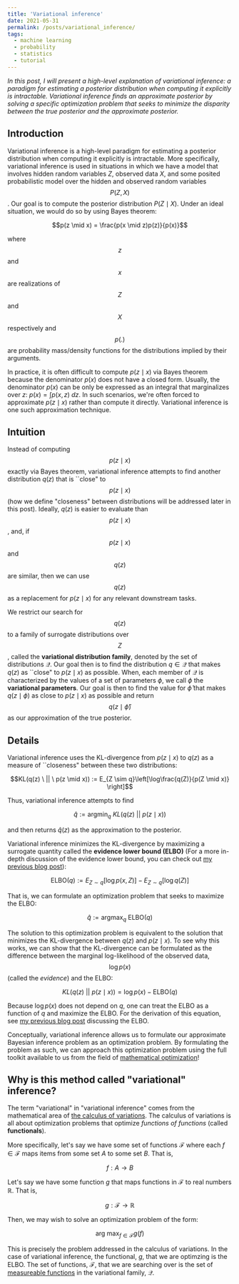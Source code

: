 ```yaml
---
title: 'Variational inference'
date: 2021-05-31
permalink: /posts/variational_inference/
tags:
  - machine learning
  - probability
  - statistics
  - tutorial
---
```


*In this post, I will present a high-level explanation of variational inference: a paradigm for estimating a posterior distribution when computing it explicitly is intractable. Variational inference finds an approximate posterior by solving a specific optimization problem that seeks to minimize the disparity between the true posterior and the approximate posterior.*  

Introduction
------------

Variational inference is a high-level paradigm for estimating a posterior distribution when computing it explicitly is intractable.  More specifically, variational inference is used in situations in which we have a model that involves hidden random variables $Z$, observed data $X$, and some posited probabilistic model over the hidden and observed random variables $$P(Z, X)$$. Our goal is to compute the posterior distribution $P(Z \mid X)$. Under an ideal situation, we would do so by using Bayes theorem:

$$p(z \mid x) = \frac{p(x \mid z)p(z)}{p(x)}$$

where $$z$$ and $$x$$ are realizations of $$Z$$ and $$X$$ respectively and $$p(.)$$ are probability mass/density functions for the distributions implied by their arguments.

In practice, it is often difficult to compute $p(z \mid x)$ via Bayes theorem because the denominator $p(x)$ does not have a closed form. Usually, the denominator $p(x)$ can be only be expressed as an integral that marginalizes over $z$: $p(x) = \int p(x, z) \ dz$. In such scenarios, we're often forced to approximate $p(z \mid x)$ rather than compute it directly. Variational inference is one such approximation technique.

Intuition
--------

Instead of computing $$p(z \mid x)$$ exactly via Bayes theorem, variational inference attempts to find another distribution $q(z)$ that is ``close" to $$p(z \mid x)$$ (how we define "closeness" between distributions will be addressed later in this post).  Ideally, $q(z)$ is easier to evaluate than $$p(z \mid x)$$, and, if $$p(z \mid x)$$ and $$q(z)$$ are similar, then we can use $$q(z)$$ as a replacement for $p(z \mid x)$ for any relevant downstream tasks.  

We restrict our search for $$q(z)$$ to a family of surrogate distributions over $$Z$$, called the **variational distribution family**, denoted by the set of distributions $\mathcal{Q}$.  Our goal then is to find the distribution $q \in \mathcal{Q}$ that makes $q(z)$ as ``close" to $p(z \mid x)$ as possible.    When, each member of $\mathcal{Q}$ is characterized by the values of a set of parameters $\phi$, we call $\phi$ the **variational parameters**.  Our goal is then to find the value for $\hat{\phi}$ that makes $q(z \mid \phi)$ as close to $p(z \mid x)$ as possible
and return $$q(z \mid \hat{\phi})$$ as our approximation of the true posterior.

Details
--------

Variational inference uses the KL-divergence from $p(z \mid x)$ to $q(z)$ as a measure of ``closeness" between these two distributions:

$$KL(q(z) \ || \ p(z \mid x)) := E_{Z \sim q}\left[\log\frac{q(Z)}{p(Z \mid x)} \right]$$

Thus, variational inference attempts to find 

$$\hat{q} := \text{argmin}_q \ KL(q(z) \ || \ p(z \mid x))$$

and then returns $\hat{q}(z)$ as the approximation to the posterior.

Variational inference minimizes the KL-divergence by maximizing a surrogate quantity called the **evidence lower bound (ELBO)** (For a more in-depth discussion of the evidence lower bound, you can check out [my previous blog post](https://mbernste.github.io/posts/elbo/)):

$$\text{ELBO}(q) :=  E_{Z \sim q}\left[\log p(x, Z) \right] - E_{Z \sim q}\left[\log q(Z) \right]$$

That is, we can formulate an optimization problem that seeks to maximize the ELBO:

$$\hat{q} := \text{argmax}_q \ \text{ELBO}(q)$$

The solution to this optimization problem is equivalent to the solution that minimizes the KL-divergence between $q(z)$ and $p(z \mid x)$.  To see why this works, we can show that the KL-divergence can be formulated as the difference between the marginal log-likelihood of the observed data, $$\log p(x)$$ (called the *evidence*) and the ELBO:

$$KL(q(z) \ || \ p(z \mid x)) = \log p(x) - \text{ELBO}(q)$$

Because $\log p(x)$ does not depend on $q$, one can treat the ELBO as a function of $q$ and maximize the ELBO.  For the derivation of this equation, see [my previous blog post](https://mbernste.github.io/posts/elbo/) discussing the ELBO. 

Conceptually, variational inference allows us to formulate our approximate Bayesian inference problem as an optimization problem.  By formulating the problem as such, we can approach this optimization problem using the full toolkit available to us from the field of [mathematical optimization](https://en.wikipedia.org/wiki/Mathematical_optimization)!

Why is this method called "variational" inference?
--------

The term "variational" in "variational inference" comes from the mathematical area of [the calculus of variations](https://en.wikipedia.org/wiki/Calculus_of_variations).  The calculus of variations is all about optimization problems that optimize *functions of functions* (called **functionals**).  

More specifically, let's say we have some set of functions $\mathcal{F}$ where each $f \in \mathcal{F}$ maps items from some set $A$ to some set $B$. That is,

$$f: A \rightarrow B$$ 

Let's say we have some function $g$ that maps functions in $\mathcal{F}$ to real numbers $\mathbb{R}$.  That is,

$$g: \mathcal{F} \rightarrow \mathbb{R}$$

Then, we may wish to solve an optimization problem of the form:

$$\text{arg max}_{f \in \mathcal{F}} g(f)$$

This is precisely the problem addressed in the calculus of variations.  In the case of variational inference, the functional, $g$, that we are optimzing is the ELBO.  The set of functions, $\mathcal{F}$, that we are searching over is the set of [measureable functions](https://mbernste.github.io/posts/measure_theory_2/) in the variational family, $\mathcal{Q}$.
